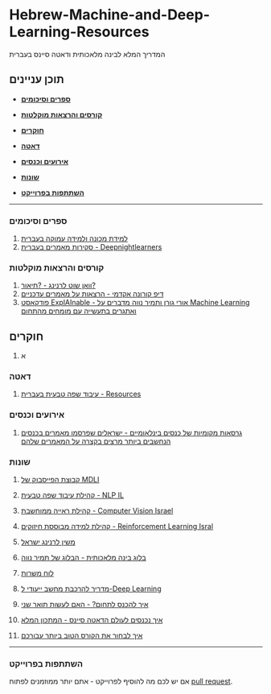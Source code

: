 # Hebrew-Machine-and-Deep-Learning-Resources
המדריך המלא לבינה מלאכותית ודאטה סיינס בעברית

## תוכן עניינים

* **[ספרים וסיכומים](#ספרים-וסיכומים)**

* **[קורסים והרצאות מוקלטות](#קורסים-והרצאות-מוקלטות)**  

* **[חוקרים](#חוקרים)**  

* **[דאטה](#דאטה)**

* **[אירועים וכנסים](#אירועים-וכנסים)**

* **[שונות](#שונות)**

* **[השתתפות בפרוייקט](#השתתפות-בפרוייקט)**  

--------------------------------------


### ספרים וסיכומים

1.  [למידת מכונה ולמידה עמוקה בעברית](https://github.com/AvrahamRaviv/Deep-Learning-in-Hebrew)
2.  [סקירות מאמרים בעברית - Deepnightlearners](https://machinelearning.co.il/tag/deepnightlearners/)


### קורסים והרצאות מוקלטות

1.  [וואן שוט לרנינג - ?תיאור?](https://www.oneshotlearning.io/)
2.  [דיפ קורונה אקדמי - הרצאות על מאמרים עדכניים](https://www.youtube.com/channel/UCjDbU-BKPSN0UsFq6obukUg)
3.  [פודקאסט ExplAInable - אורי גורן ותמיר נווה מדברים על Machine Learning ואתגרים בתעשייה עם מומחים מהתחום](https://explainable.podbean.com/)



## חוקרים

1. א


### דאטה

1.  [עיבוד שפה טבעית בעברית - Resources](https://github.com/NNLP-IL/Resources)

### אירועים וכנסים

1. [גרסאות מקומיות של כנסים בינלאומיים - ישראלים שפרסמו מאמרים בכנסים הנחשבים ביותר מרצים בקצרה על המאמרים שלהם](https://www.youtube.com/playlist?list=PL1FoIGqsXJ_CoVJq2gunb1kpaE67rccjP)

### שונות

1. [קבוצת הפייסבוק של MDLI](https://www.facebook.com/groups/MDLI1)
2. [קהילת עיבוד שפה טבעית - NLP IL](https://www.facebook.com/groups/naturallanguageprocessingisrael/about/)
3. [קהילת ראייה ממוחשבת - Computer Vision Israel](https://www.facebook.com/groups/1831991027038183)
4. [קהילת למידה מבוססת חיזוקים - Reinforcement Learning Isral](https://www.facebook.com/groups/296455247734778)
5. [משין לרנינג ישראל](https://machinelearning.co.il/)
6. [בלוג בינה מלאכותית - הבלוג של תמיר נווה](https://www.ai-blog.co.il/)
8. [לוח משרות](https://machinelearning.co.il/88/machinelearningjobs/)
9. [מדריך להרכבת מחשב ייעודי ל-Deep Learning](https://machinelearning.co.il/536/deeplearninghardware/?fbclid=IwAR27jONy3wX0BeNCzQJUDDdh8TkNGc-TlCQ2fdVEUazopAcVKVP2i1n-py4)
10. [איך להכנס לתחום? - האם לעשות תואר שני](https://machinelearning.co.il/5237/msc/#more-5237)
11. [איך נכנסים לעולם הדאטה סיינס - המתכון המלא](https://www.spreaker.com/user/pimedia/data-part-a?utm_campaign=episode-title&utm_medium=app&utm_source=widget)

7. [איך לבחור את הקורס הטוב ביותר עבורכם](https://machinelearning.co.il/2424/4coursetips/?fbclid=IwAR0BGvkbJ1VftKuF1w2diBsh6jFgLWxTN7vaujNEyqbu5bUbWzX6KHQt8jo)



-----
### השתתפות בפרוייקט
אם יש לכם מה להוסיף לפרוייקט - אתם יותר ממוזמנים לפתוח [pull request](https://github.com/AvrahamRaviv/Hebrew-Machine-and-Deep-Learning-Resources/pulls).
